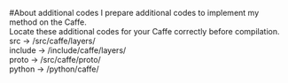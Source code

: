 #About additional codes
I prepare additional codes to implement my method on the Caffe.  
Locate these additional codes for your Caffe correctly before compilation.
src -> <caffe-route>/src/caffe/layers/  
include -> <caffe-route>/include/caffe/layers/  
proto -> <caffe-route>/src/caffe/proto/  
python -> <caffe-route>/python/caffe/  
